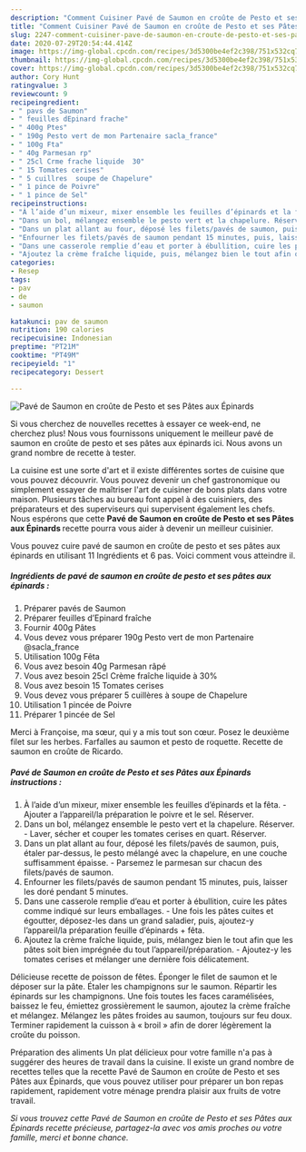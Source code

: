 ```yaml
---
description: "Comment Cuisiner Pavé de Saumon en croûte de Pesto et ses Pâtes aux Épinards"
title: "Comment Cuisiner Pavé de Saumon en croûte de Pesto et ses Pâtes aux Épinards"
slug: 2247-comment-cuisiner-pave-de-saumon-en-croute-de-pesto-et-ses-pates-aux-epinards
date: 2020-07-29T20:54:44.414Z
image: https://img-global.cpcdn.com/recipes/3d5300be4ef2c398/751x532cq70/pave-de-saumon-en-croute-de-pesto-et-ses-pates-aux-epinards-photo-principale-de-la-recette.jpg
thumbnail: https://img-global.cpcdn.com/recipes/3d5300be4ef2c398/751x532cq70/pave-de-saumon-en-croute-de-pesto-et-ses-pates-aux-epinards-photo-principale-de-la-recette.jpg
cover: https://img-global.cpcdn.com/recipes/3d5300be4ef2c398/751x532cq70/pave-de-saumon-en-croute-de-pesto-et-ses-pates-aux-epinards-photo-principale-de-la-recette.jpg
author: Cory Hunt
ratingvalue: 3
reviewcount: 9
recipeingredient:
- " pavs de Saumon"
- " feuilles dEpinard frache"
- " 400g Ptes"
- " 190g Pesto vert de mon Partenaire sacla_france"
- " 100g Fta"
- " 40g Parmesan rp"
- " 25cl Crme frache liquide  30"
- " 15 Tomates cerises"
- " 5 cuillres  soupe de Chapelure"
- " 1 pince de Poivre"
- " 1 pince de Sel"
recipeinstructions:
- "À l’aide d’un mixeur, mixer ensemble les feuilles d’épinards et la fêta. Ajouter a l’appareil/la préparation le poivre et le sel. Réserver."
- "Dans un bol, mélangez ensemble le pesto vert et la chapelure. Réserver. Laver, sécher et couper les tomates cerises en quart. Réserver."
- "Dans un plat allant au four, déposé les filets/pavés de saumon, puis, étaler par-dessus, le pesto mélangé avec la chapelure, en une couche suffisamment épaisse. Parsemez le parmesan sur chacun des filets/pavés de saumon."
- "Enfourner les filets/pavés de saumon pendant 15 minutes, puis, laisser les doré pendant 5 minutes."
- "Dans une casserole remplie d’eau et porter à ébullition, cuire les pâtes comme indiqué sur leurs emballages. Une fois les pâtes cuites et égoutter, déposez-les dans un grand saladier, puis, ajoutez-y l’appareil/la préparation feuille d’épinards + fêta."
- "Ajoutez la crème fraîche liquide, puis, mélangez bien le tout afin que les pâtes soit bien imprégnée du tout l’appareil/préparation. Ajoutez-y les tomates cerises et mélanger une dernière fois délicatement."
categories:
- Resep
tags:
- pav
- de
- saumon

katakunci: pav de saumon 
nutrition: 190 calories
recipecuisine: Indonesian
preptime: "PT21M"
cooktime: "PT49M"
recipeyield: "1"
recipecategory: Dessert

---
```



![Pavé de Saumon en croûte de Pesto et ses Pâtes aux Épinards](https://img-global.cpcdn.com/recipes/3d5300be4ef2c398/751x532cq70/pave-de-saumon-en-croute-de-pesto-et-ses-pates-aux-epinards-photo-principale-de-la-recette.jpg)

Si vous cherchez de nouvelles recettes à essayer ce week-end, ne cherchez plus! Nous vous fournissons uniquement le meilleur pavé de saumon en croûte de pesto et ses pâtes aux épinards ici. Nous avons un grand nombre de recette à tester.

La cuisine est une sorte d'art et il existe différentes sortes de cuisine que vous pouvez découvrir. Vous pouvez devenir un chef gastronomique ou simplement essayer de maîtriser l'art de cuisiner de bons plats dans votre maison. Plusieurs tâches au bureau font appel à des cuisiniers, des préparateurs et des superviseurs qui supervisent également les chefs. Nous espérons que cette <strong> Pavé de Saumon en croûte de Pesto et ses Pâtes aux Épinards </strong> recette pourra vous aider à devenir un meilleur cuisinier.

<!--inarticleads1-->

Vous pouvez cuire pavé de saumon en croûte de pesto et ses pâtes aux épinards en utilisant 11 Ingrédients et 6 pas. Voici comment vous atteindre il.

##### Ingrédients de pavé de saumon en croûte de pesto et ses pâtes aux épinards :

1. Préparer  pavés de Saumon
1. Préparer  feuilles d’Epinard fraîche
1. Fournir  400g Pâtes
1. Vous devez vous préparer  190g Pesto vert de mon Partenaire @sacla_france
1. Utilisation  100g Fêta
1. Vous avez besoin  40g Parmesan râpé
1. Vous avez besoin  25cl Crème fraîche liquide à 30%
1. Vous avez besoin  15 Tomates cerises
1. Vous devez vous préparer  5 cuillères à soupe de Chapelure
1. Utilisation  1 pincée de Poivre
1. Préparer  1 pincée de Sel


Merci à Françoise, ma sœur, qui y a mis tout son cœur. Posez le deuxième filet sur les herbes. Farfalles au saumon et pesto de roquette. Recette de saumon en croûte de Ricardo. 

<!--inarticleads2-->

##### Pavé de Saumon en croûte de Pesto et ses Pâtes aux Épinards instructions :

1. À l’aide d’un mixeur, mixer ensemble les feuilles d’épinards et la fêta. - Ajouter a l’appareil/la préparation le poivre et le sel. Réserver.
1. Dans un bol, mélangez ensemble le pesto vert et la chapelure. Réserver. - Laver, sécher et couper les tomates cerises en quart. Réserver.
1. Dans un plat allant au four, déposé les filets/pavés de saumon, puis, étaler par-dessus, le pesto mélangé avec la chapelure, en une couche suffisamment épaisse. - Parsemez le parmesan sur chacun des filets/pavés de saumon.
1. Enfourner les filets/pavés de saumon pendant 15 minutes, puis, laisser les doré pendant 5 minutes.
1. Dans une casserole remplie d’eau et porter à ébullition, cuire les pâtes comme indiqué sur leurs emballages. - Une fois les pâtes cuites et égoutter, déposez-les dans un grand saladier, puis, ajoutez-y l’appareil/la préparation feuille d’épinards + fêta.
1. Ajoutez la crème fraîche liquide, puis, mélangez bien le tout afin que les pâtes soit bien imprégnée du tout l’appareil/préparation. - Ajoutez-y les tomates cerises et mélanger une dernière fois délicatement.


Délicieuse recette de poisson de fêtes. Éponger le filet de saumon et le déposer sur la pâte. Étaler les champignons sur le saumon. Répartir les épinards sur les champignons. Une fois toutes les faces caramélisées, baissez le feu, émiettez grossièrement le saumon, ajoutez la crème fraîche et mélangez. Mélangez les pâtes froides au saumon, toujours sur feu doux. Terminer rapidement la cuisson à « broil » afin de dorer légèrement la croûte du poisson. 

<!--inarticleads1-->

<p>
Préparation des aliments Un plat délicieux pour votre famille n'a pas à suggérer des heures de travail dans la cuisine. Il existe un grand nombre de recettes telles que la recette Pavé de Saumon en croûte de Pesto et ses Pâtes aux Épinards, que vous pouvez utiliser pour préparer un bon repas rapidement, rapidement votre ménage prendra plaisir aux fruits de votre travail.
</p>

<p>
<i>Si vous trouvez cette Pavé de Saumon en croûte de Pesto et ses Pâtes aux Épinards recette précieuse, partagez-la avec vos amis proches ou votre famille, merci et bonne chance.</i>
</p>
